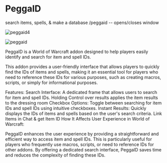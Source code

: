# PeggaID
search items, spells, &amp; make a database
/peggaid -- opens/closes window

![peggaid4](https://github.com/user-attachments/assets/e4cf2452-79c4-4b36-85fb-e868b91913bd)

![peggaid](https://github.com/user-attachments/assets/8a137cfe-697a-4463-9dfc-d716d8d4ece1)




PeggaID is a World of Warcraft addon designed to help players easily identify and search for item and spell IDs.

This addon provides a user-friendly interface that allows players to quickly find the IDs of items and spells, making it an essential tool for players who need to reference these IDs for various purposes, such as creating macros, scripts, or simply for informational purposes.

Features:
Search Interface: A dedicated frame that allows users to search for item and spell IDs.
Holding Control over results applies the item results to the dressing room
Checkbox Options: Toggle between searching for item IDs and spell IDs using intuitive checkboxes.
Instant Results: Quickly displays the IDs of items and spells based on the user's search criteria.
Link Items in Chat & get Item ID
How It Affects User Experience in World of Warcraft:



PeggaID enhances the user experience by providing a straightforward and efficient way to access item and spell IDs. This is particularly useful for players who frequently use macros, scripts, or need to reference IDs for other addons. By offering a dedicated search interface, PeggaID saves time and reduces the complexity of finding these IDs. 
